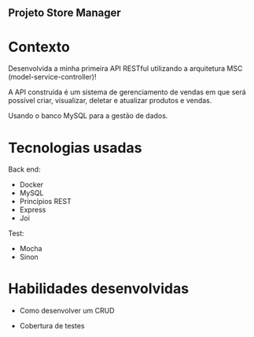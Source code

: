 ## Projeto Store Manager

# Contexto

Desenvolvida a minha primeira API RESTful utilizando a arquitetura MSC (model-service-controller)!

A API construída é um sistema de gerenciamento de vendas em que será possível criar, visualizar, deletar e atualizar produtos e vendas.

Usando o banco MySQL para a gestão de dados.

# Tecnologias usadas

Back end:
- Docker
- MySQL
- Princípios REST
- Express
- Joi

Test:
- Mocha
- Sinon

# Habilidades desenvolvidas

- Como desenvolver um CRUD

- Cobertura de testes
